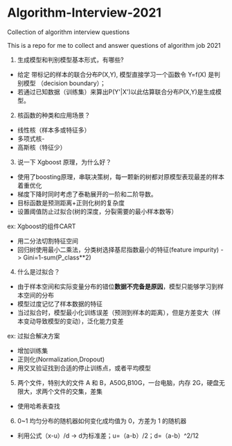 # Algorithm-Interview-2021
Collection of algorithm interview questions

This is a repo for me to collect and answer questions of algorithm job 2021

1. 生成模型和判别模型基本形式，有哪些?

- 给定 带标记的样本的联合分布P(X,Y), 模型直接学习一个函数令 Y=f(X) 是判别模型 （decision boundary）；
- 若通过已知数据（训练集）来算出P(Y'|X')以此估算联合分布P(X,Y)是生成模型。

2. 核函数的种类和应用场景？
- 线性核（样本多或特征多）
- 多项式核-
- 高斯核（特征少）

3. 说一下 Xgboost 原理，为什么好？
- 使用了boosting原理，串联决策树，每一颗新的树都对原模型表现最差的样本着重优化
- 梯度下降时同时考虑了泰勒展开的一阶和二阶导数。
- 目标函数是预测距离+正则化树的复杂度
- 设置阈值防止过拟合(树的深度，分裂需要的最小样本数等）

ex: Xgboost的组件CART
- 用二分法切割特征空间
- 回归树使用最小二乘法，分类树选择基尼指数最小的特征(feature impurity) -> Gini=1-sum(P_class**2)

4. 什么是过拟合？
- 由于样本空间和实际变量分布的错位**数据不完备是原因**，模型只能够学习到样本空间的分布
- 模型过度记忆了样本数据的特征
- 当过拟合时，模型最小化训练误差（预测到样本的距离），但是方差变大（样本变动导致模型的变动），泛化能力变差

ex: 过拟合解决方案
- 增加训练集
- 正则化(Normalization,Dropout)
- 用交叉验证找到合适的停止训练点，或者平均模型

5. 两个文件，特别大的文件 A 和 B，A50G,B10G，一台电脑，内存 2G，硬盘无限大，求两个文件的交集，差集

- 使用哈希表查找

6. 0~1 均匀分布的随机器如何变化成均值为 0，方差为 1 的随机器

- 利用公式（x-u）/d  -> d为标准差；u=（a-b）/2；d=（a-b）^2/12

